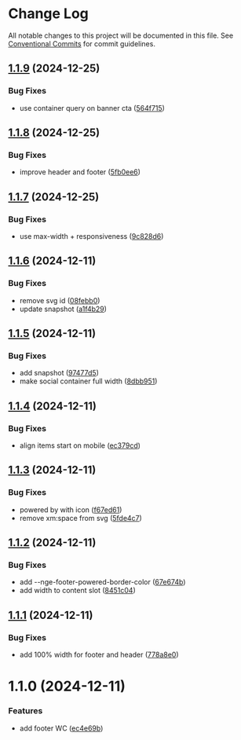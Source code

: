 # Change Log

All notable changes to this project will be documented in this file.
See [Conventional Commits](https://conventionalcommits.org) for commit guidelines.

## [1.1.9](https://github.com/no-gravity-company/no-gravity-elements/compare/@no-gravity-elements/footer@1.1.8...@no-gravity-elements/footer@1.1.9) (2024-12-25)

### Bug Fixes

- use container query on banner cta ([564f715](https://github.com/no-gravity-company/no-gravity-elements/commit/564f7158aa91d0195ae12dce5dd1287fb0c07b05))

## [1.1.8](https://github.com/no-gravity-company/no-gravity-elements/compare/@no-gravity-elements/footer@1.1.7...@no-gravity-elements/footer@1.1.8) (2024-12-25)

### Bug Fixes

- improve header and footer ([5fb0ee6](https://github.com/no-gravity-company/no-gravity-elements/commit/5fb0ee675d62d7f6c0e9d9c56749215137f381a1))

## [1.1.7](https://github.com/no-gravity-company/no-gravity-elements/compare/@no-gravity-elements/footer@1.1.6...@no-gravity-elements/footer@1.1.7) (2024-12-25)

### Bug Fixes

- use max-width + responsiveness ([9c828d6](https://github.com/no-gravity-company/no-gravity-elements/commit/9c828d6486f4211cf6660586176eb7bcfc5039e4))

## [1.1.6](https://github.com/no-gravity-company/no-gravity-elements/compare/@no-gravity-elements/footer@1.1.5...@no-gravity-elements/footer@1.1.6) (2024-12-11)

### Bug Fixes

- remove svg id ([08febb0](https://github.com/no-gravity-company/no-gravity-elements/commit/08febb02c4ff2febd7e676288c79ed92083ba600))
- update snapshot ([a1f4b29](https://github.com/no-gravity-company/no-gravity-elements/commit/a1f4b29489cc601e6f54cfa4cacee050bade273c))

## [1.1.5](https://github.com/no-gravity-company/no-gravity-elements/compare/@no-gravity-elements/footer@1.1.4...@no-gravity-elements/footer@1.1.5) (2024-12-11)

### Bug Fixes

- add snapshot ([97477d5](https://github.com/no-gravity-company/no-gravity-elements/commit/97477d5e9a0b8861688dc296024b8381a1b002fe))
- make social container full width ([8dbb951](https://github.com/no-gravity-company/no-gravity-elements/commit/8dbb9514d85f4968b0fb4ce4492955bb45726caf))

## [1.1.4](https://github.com/no-gravity-company/no-gravity-elements/compare/@no-gravity-elements/footer@1.1.3...@no-gravity-elements/footer@1.1.4) (2024-12-11)

### Bug Fixes

- align items start on mobile ([ec379cd](https://github.com/no-gravity-company/no-gravity-elements/commit/ec379cdf1fc0d55a253380fc761f2ea16818156d))

## [1.1.3](https://github.com/no-gravity-company/no-gravity-elements/compare/@no-gravity-elements/footer@1.1.2...@no-gravity-elements/footer@1.1.3) (2024-12-11)

### Bug Fixes

- powered by with icon ([f67ed61](https://github.com/no-gravity-company/no-gravity-elements/commit/f67ed61712a6229480d71971a92567c3872a24c6))
- remove xm:space from svg ([5fde4c7](https://github.com/no-gravity-company/no-gravity-elements/commit/5fde4c7b97946bfb3d4c40bb224beb4e1a72fc0b))

## [1.1.2](https://github.com/no-gravity-company/no-gravity-elements/compare/@no-gravity-elements/footer@1.1.1...@no-gravity-elements/footer@1.1.2) (2024-12-11)

### Bug Fixes

- add --nge-footer-powered-border-color ([67e674b](https://github.com/no-gravity-company/no-gravity-elements/commit/67e674b102721fff0d17a3e7c42aaafe98024c6d))
- add width to content slot ([8451c04](https://github.com/no-gravity-company/no-gravity-elements/commit/8451c041a602ed99aec2b5d492b36621c66f0f70))

## [1.1.1](https://github.com/no-gravity-company/no-gravity-elements/compare/@no-gravity-elements/footer@1.1.0...@no-gravity-elements/footer@1.1.1) (2024-12-11)

### Bug Fixes

- add 100% width for footer and header ([778a8e0](https://github.com/no-gravity-company/no-gravity-elements/commit/778a8e0ac82cbdd608061785b7e5a5acb7502647))

# 1.1.0 (2024-12-11)

### Features

- add footer WC ([ec4e69b](https://github.com/no-gravity-company/no-gravity-elements/commit/ec4e69b919173d49c5bd62cbb1d43891a5bd2e63))
